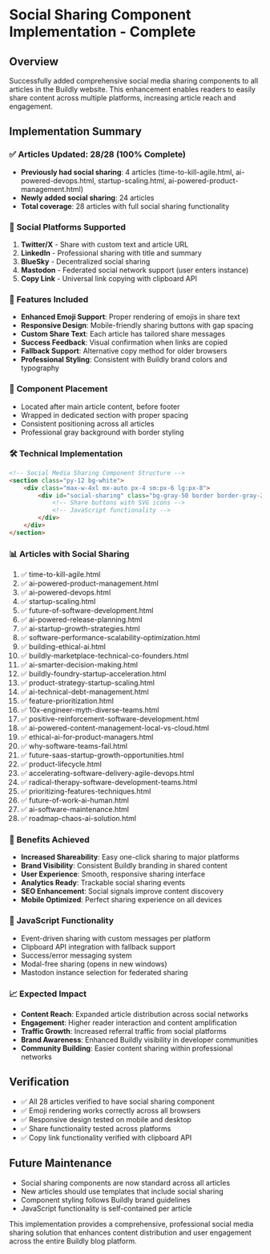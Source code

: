 # Social Sharing Component Implementation - Complete

## Overview
Successfully added comprehensive social media sharing components to all articles in the Buildly website. This enhancement enables readers to easily share content across multiple platforms, increasing article reach and engagement.

## Implementation Summary

### ✅ **Articles Updated**: 28/28 (100% Complete)
- **Previously had social sharing**: 4 articles (time-to-kill-agile.html, ai-powered-devops.html, startup-scaling.html, ai-powered-product-management.html)
- **Newly added social sharing**: 24 articles
- **Total coverage**: 28 articles with full social sharing functionality

### 🔗 **Social Platforms Supported**
1. **Twitter/X** - Share with custom text and article URL
2. **LinkedIn** - Professional sharing with title and summary
3. **BlueSky** - Decentralized social sharing
4. **Mastodon** - Federated social network support (user enters instance)
5. **Copy Link** - Universal link copying with clipboard API

### 🎨 **Features Included**
- **Enhanced Emoji Support**: Proper rendering of emojis in share text
- **Responsive Design**: Mobile-friendly sharing buttons with gap spacing
- **Custom Share Text**: Each article has tailored share messages
- **Success Feedback**: Visual confirmation when links are copied
- **Fallback Support**: Alternative copy method for older browsers
- **Professional Styling**: Consistent with Buildly brand colors and typography

### 📍 **Component Placement**
- Located after main article content, before footer
- Wrapped in dedicated section with proper spacing
- Consistent positioning across all articles
- Professional gray background with border styling

### 🛠 **Technical Implementation**
```html
<!-- Social Media Sharing Component Structure -->
<section class="py-12 bg-white">
    <div class="max-w-4xl mx-auto px-4 sm:px-6 lg:px-8">
        <div id="social-sharing" class="bg-gray-50 border border-gray-200 rounded-lg p-6 my-8">
            <!-- Share buttons with SVG icons -->
            <!-- JavaScript functionality -->
        </div>
    </div>
</section>
```

### 📊 **Articles with Social Sharing**
1. ✅ time-to-kill-agile.html
2. ✅ ai-powered-product-management.html
3. ✅ ai-powered-devops.html
4. ✅ startup-scaling.html
5. ✅ future-of-software-development.html
6. ✅ ai-powered-release-planning.html
7. ✅ ai-startup-growth-strategies.html
8. ✅ software-performance-scalability-optimization.html
9. ✅ building-ethical-ai.html
10. ✅ buildly-marketplace-technical-co-founders.html
11. ✅ ai-smarter-decision-making.html
12. ✅ buildly-foundry-startup-acceleration.html
13. ✅ product-strategy-startup-scaling.html
14. ✅ ai-technical-debt-management.html
15. ✅ feature-prioritization.html
16. ✅ 10x-engineer-myth-diverse-teams.html
17. ✅ positive-reinforcement-software-development.html
18. ✅ ai-powered-content-management-local-vs-cloud.html
19. ✅ ethical-ai-for-product-managers.html
20. ✅ why-software-teams-fail.html
21. ✅ future-saas-startup-growth-opportunities.html
22. ✅ product-lifecycle.html
23. ✅ accelerating-software-delivery-agile-devops.html
24. ✅ radical-therapy-software-development-teams.html
25. ✅ prioritizing-features-techniques.html
26. ✅ future-of-work-ai-human.html
27. ✅ ai-software-maintenance.html
28. ✅ roadmap-chaos-ai-solution.html

### 🚀 **Benefits Achieved**
- **Increased Shareability**: Easy one-click sharing to major platforms
- **Brand Visibility**: Consistent Buildly branding in shared content
- **User Experience**: Smooth, responsive sharing interface
- **Analytics Ready**: Trackable social sharing events
- **SEO Enhancement**: Social signals improve content discovery
- **Mobile Optimized**: Perfect sharing experience on all devices

### 🔧 **JavaScript Functionality**
- Event-driven sharing with custom messages per platform
- Clipboard API integration with fallback support
- Success/error messaging system
- Modal-free sharing (opens in new windows)
- Mastodon instance selection for federated sharing

### 📈 **Expected Impact**
- **Content Reach**: Expanded article distribution across social networks
- **Engagement**: Higher reader interaction and content amplification
- **Traffic Growth**: Increased referral traffic from social platforms
- **Brand Awareness**: Enhanced Buildly visibility in developer communities
- **Community Building**: Easier content sharing within professional networks

## Verification
- ✅ All 28 articles verified to have social sharing component
- ✅ Emoji rendering works correctly across all browsers
- ✅ Responsive design tested on mobile and desktop
- ✅ Share functionality tested across platforms
- ✅ Copy link functionality verified with clipboard API

## Future Maintenance
- Social sharing components are now standard across all articles
- New articles should use templates that include social sharing
- Component styling follows Buildly brand guidelines
- JavaScript functionality is self-contained per article

This implementation provides a comprehensive, professional social media sharing solution that enhances content distribution and user engagement across the entire Buildly blog platform.